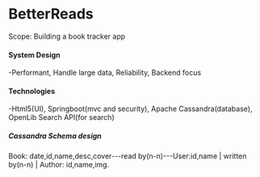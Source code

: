 # BetterReads
Scope: Building a book tracker app

#### System Design

-Performant, Handle large data, Reliability, Backend focus

#### Technologies

-Html5(UI), Springboot(mvc and security), Apache Cassandra(database), OpenLib Search API(for search)


##### Cassandra Schema design

Book: date,id,name,desc,cover---read by(n-n)---User:id,name
|
written by(n-n)
|
Author: id,name,img.



